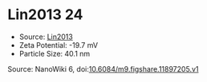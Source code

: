 <a name="material" />

# Lin2013 24
<script type="application/ld+json">
  {
    "@context": "https://schema.org/",
    "@type": "ChemicalSubstance",
    "@id": "https://egonw.github.io/nanowiki/nanowiki471.html#material",
    "http://purl.org/dc/terms/conformsTo":
      {
        "@type": "CreativeWork",
        "@id": "https://bioschemas.org/profiles/ChemicalSubstance/0.4-RELEASE/"
      },
    "identfier": "471",
    "name": "Lin2013 24",
    "url": "https://egonw.github.io/nanowiki/nanowiki471.html#material",
    "sameAs": "http://127.0.0.1/mediawiki/index.php/Special:URIResolver/Lin2013_24"
  }
</script>


* Source: [Lin2013](articleLin2013.md)
* Zeta Potential: -19.7 mV
* Particle Size: 40.1 nm


Source: NanoWiki 6, doi:[10.6084/m9.figshare.11897205.v1](https://doi.org/10.6084/m9.figshare.11897205.v1)
